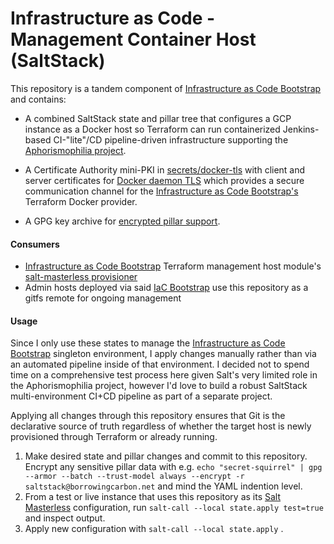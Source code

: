 # Infrastructure as Code - Management Container Host (SaltStack)

This repository is a tandem component of [Infrastructure as Code Bootstrap](https://github.com/mikeroach/iac-bootstrap) and contains:

* A combined SaltStack state and pillar tree that configures a GCP instance as a Docker host so Terraform can run containerized Jenkins-based CI-"lite"/CD pipeline-driven infrastructure supporting the [Aphorismophilia project](https://github.com/mikeroach/aphorismophilia).

* A Certificate Authority mini-PKI in [secrets/docker-tls](secrets/docker-tls) with client and server certificates for [Docker daemon TLS](https://docs.docker.com/engine/security/https/) which provides a secure communication channel for the [Infrastructure as Code Bootstrap's](https://github.com/mikeroach/iac-bootstrap) Terraform Docker provider.

* A GPG key archive for [encrypted pillar support](https://docs.saltstack.com/en/2019.2/ref/renderers/all/salt.renderers.gpg.html).

#### Consumers

* [Infrastructure as Code Bootstrap](https://github.com/mikeroach/iac-bootstrap) Terraform management host module's [salt-masterless provisioner](https://www.terraform.io/docs/provisioners/salt-masterless.html)
* Admin hosts deployed via said [IaC Bootstrap](https://github.com/mikeroach/iac-bootstrap) use this repository as a gitfs remote for ongoing management

#### Usage

Since I only use these states to manage the [Infrastructure as Code Bootstrap](https://github.com/mikeroach/iac-bootstrap) singleton environment, I apply changes manually rather than via an automated pipeline inside of that environment. I decided not to spend time on a comprehensive test process here given Salt's very limited role in the Aphorismophilia project, however I'd love to build a robust SaltStack multi-environment CI+CD pipeline as part of a separate project.

Applying all changes through this repository ensures that Git is the declarative source of truth regardless of whether the target host is newly provisioned through Terraform or already running.

1. Make desired state and pillar changes and commit to this repository. Encrypt any sensitive pillar data with e.g. ```echo "secret-squirrel" | gpg --armor --batch --trust-model always --encrypt -r saltstack@borrowingcarbon.net``` and mind the YAML indention level.
1. From a test or live instance that uses this repository as its [Salt Masterless](https://docs.saltstack.com/en/latest/topics/tutorials/quickstart.html) configuration, run ```salt-call --local state.apply test=true``` and inspect output.
1. Apply new configuration with ```salt-call --local state.apply``` .